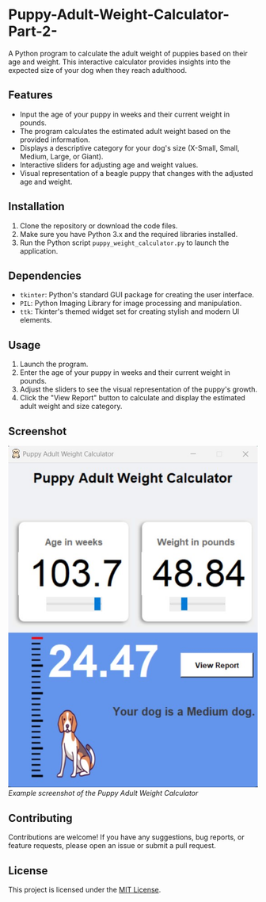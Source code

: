 # Puppy-Adult-Weight-Calculator-Part-2-

A Python program to calculate the adult weight of puppies based on their age and weight. This interactive calculator provides insights into the expected size of your dog when they reach adulthood.

## Features

- Input the age of your puppy in weeks and their current weight in pounds.
- The program calculates the estimated adult weight based on the provided information.
- Displays a descriptive category for your dog's size (X-Small, Small, Medium, Large, or Giant).
- Interactive sliders for adjusting age and weight values.
- Visual representation of a beagle puppy that changes with the adjusted age and weight.

## Installation

1. Clone the repository or download the code files.
2. Make sure you have Python 3.x and the required libraries installed.
3. Run the Python script `puppy_weight_calculator.py` to launch the application.

## Dependencies

- `tkinter`: Python's standard GUI package for creating the user interface.
- `PIL`: Python Imaging Library for image processing and manipulation.
- `ttk`: Tkinter's themed widget set for creating stylish and modern UI elements.

## Usage

1. Launch the program.
2. Enter the age of your puppy in weeks and their current weight in pounds.
3. Adjust the sliders to see the visual representation of the puppy's growth.
4. Click the "View Report" button to calculate and display the estimated adult weight and size category.

## Screenshot

![Screenshot](Images/Preview.jpg) 
*Example screenshot of the Puppy Adult Weight Calculator*

## Contributing

Contributions are welcome! If you have any suggestions, bug reports, or feature requests, please open an issue or submit a pull request.

## License

This project is licensed under the [MIT License](LICENSE).

